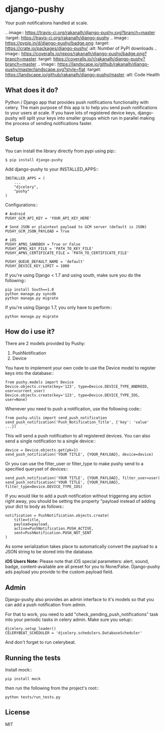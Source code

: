 django-pushy
============
Your push notifications handled at scale.

.. image:: https://travis-ci.org/rakanalh/django-pushy.svg?branch=master
    :target: https://travis-ci.org/rakanalh/django-pushy
.. image:: https://pypip.in/d/django-pushy/badge.png
    :target: https://crate.io/packages/django-pushy/
    :alt: Number of PyPI downloads
.. image:: https://coveralls.io/repos/rakanalh/django-pushy/badge.png?branch=master
  :target: https://coveralls.io/r/rakanalh/django-pushy?branch=master
.. image:: https://landscape.io/github/rakanalh/django-pushy/master/landscape.svg?style=flat
   :target: https://landscape.io/github/rakanalh/django-pushy/master
   :alt: Code Health


What does it do?
----------------
Python / Django app that provides push notifications functionality with celery. The main purpose of this app is to help you send push notifications to your users at scale. If you have lots of registered device keys, django-pushy will split your keys into smaller groups which run in parallel making the process of sending notifications faster.

Setup
-----
You can install the library directly from pypi using pip::

    $ pip install django-pushy


Add django-pushy to your INSTALLED_APPS::

    INSTALLED_APPS = (
        ...
        "djcelery",
        "pushy"
    )

Configurations::

    # Android
    PUSHY_GCM_API_KEY = 'YOUR_API_KEY_HERE'

    # Send JSON or plaintext payload to GCM server (default is JSON)
    PUSHY_GCM_JSON_PAYLOAD = True

    # iOS
    PUSHY_APNS_SANDBOX = True or False
    PUSHY_APNS_KEY_FILE = 'PATH_TO_KEY_FILE'
    PUSHY_APNS_CERTIFICATE_FILE = 'PATH_TO_CERTIFICATE_FILE'

    PUSHY_QUEUE_DEFAULT_NAME = 'default'
    PUSHY_DEVICE_KEY_LIMIT = 1000


If you're using Django < 1.7 and using south, make sure you do the following::

    pip install South==1.0
    python manage.py syncdb
    python manage.py migrate

If you're using Django 1.7, you only have to perform::

    python manage.py migrate

How do i use it?
----------------

There are 2 models provided by Pushy:
1) PushNotification
2) Device

You have to implement your own code to use the Device model to register keys into the database::

    from pushy.models import Device
    Device.objects.create(key='123', type=Device.DEVICE_TYPE_ANDROID, user=current_user)
    Device.objects.create(key='123', type=Device.DEVICE_TYPE_IOS, user=None)


Whenever you need to push a notification, use the following code::

    from pushy.utils import send_push_notification
    send_push_notification('Push_Notification_Title', {'key': 'value' ...})

This will send a push notification to all registered devices.
You can also send a single notification to a single device::

    device = Device.objects.get(pk=1)
    send_push_notification('YOUR TITLE', {YOUR_PAYLOAD}, device=device)


Or you can use the filter_user or filter_type to make pushy send to a specified queryset of devices::

    send_push_notification('YOUR TITLE', {YOUR_PAYLOAD}, filter_user=user)
    send_push_notification('YOUR TITLE', {YOUR_PAYLOAD}, filter_type=Device.DEVICE_TYPE_IOS)

If you would like to add a push notification without triggering any action right away, you should be setting the property "payload
instead of adding your dict to body as follows::

    notification = PushNotification.objects.create(
        title=title,
        payload=payload,
        active=PushNotification.PUSH_ACTIVE,
        sent=PushNotification.PUSH_NOT_SENT
    )

As some serialization takes place to automatically convert the payload to a JSON string to be stored into the database.

**iOS Users Note:**
Please note that iOS special parameters: alert, sound, badge, content-available are all preset for you to None/False. Django-pushy ads payload you provide to the custom payload field.

Admin
-----
Django-pushy also provides an admin interface to it's models so that you can add a push notification from admin.

For that to work, you need to add "check_pending_push_notifications" task into your periodic tasks in celery admin. Make sure you setup::

    djcelery.setup_loader()
    CELERYBEAT_SCHEDULER = 'djcelery.schedulers.DatabaseScheduler'


And don't forget to run celerybeat.

Running the tests
-----------------
Install mock::

    pip install mock

then run the following from the project's root::

    python tests/run_tests.py


License
-------

MIT
